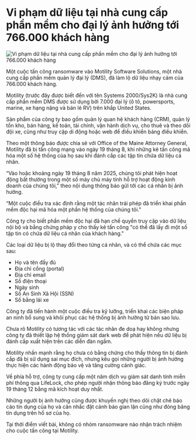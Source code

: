 # Vi phạm dữ liệu tại nhà cung cấp phần mềm cho đại lý ảnh hưởng tới 766.000 khách hàng

![Vi phạm dữ liệu tại nhà cung cấp phần mềm cho đại lý ảnh hưởng tới 766.000 khách hàng](https://www.bleepstatic.com/content/hl-images/2025/10/01/Motility.jpg)

Một cuộc tấn công ransomware vào Motility Software Solutions, một nhà cung cấp phần mềm quản lý đại lý (DMS), đã làm lộ dữ liệu nhạy cảm của 766.000 khách hàng.

Motility (trước đây được biết đến với tên Systems 2000/Sys2K) là nhà cung cấp phần mềm DMS được sử dụng bởi 7.000 đại lý (ô tô, powersports, marine, xe hạng nặng và bán lẻ RV) trên khắp United States.

Sản phẩm của công ty bao gồm quản lý quan hệ khách hàng (CRM), quản lý tồn kho, bán hàng, kế toán, tài chính, vận hành dịch vụ, cho thuê và theo dõi đội xe, cũng như truy cập di động hoặc web để điều khiển bảng điều khiển.

Theo một thông báo được chia sẻ với Office of the Maine Attorney General, Motility đã bị tấn công mạng vào ngày 19 tháng 8, khi những kẻ tấn công mã hóa một số hệ thống của họ sau khi đánh cắp các tập tin chứa dữ liệu cá nhân.

“Vào hoặc khoảng ngày 19 tháng 8 năm 2025, chúng tôi phát hiện hoạt động bất thường trong một số máy chủ máy tính hỗ trợ hoạt động kinh doanh của chúng tôi,” theo nội dung thông báo gửi tới các cá nhân bị ảnh hưởng.

“Một cuộc điều tra xác định rằng một tác nhân trái phép đã triển khai phần mềm độc hại mã hóa một phần hệ thống của chúng tôi."

Công ty cho biết phần mềm độc hại đã hạn chế quyền truy cập vào dữ liệu nội bộ và bằng chứng pháp y cho thấy kẻ tấn công "có thể đã lấy đi một số tập tin có chứa dữ liệu cá nhân của khách hàng."

Các loại dữ liệu bị lộ thay đổi theo từng cá nhân, và có thể chứa các mục sau:

* Họ và tên đầy đủ
* Địa chỉ cổng (portal)
* Địa chỉ email
* Số điện thoại
* Ngày sinh
* Số An Sinh Xã Hội (SSN)
* Số bằng lái xe

Công ty đã tiến hành một cuộc điều tra kỹ lưỡng, triển khai các biện pháp an ninh bổ sung và khôi phục các hệ thống bị ảnh hưởng từ bản sao lưu.

Chưa rõ Motility có tương tác với các tác nhân đe doạ hay không nhưng công ty đã thiết lập hệ thống giám sát dark web để phát hiện nếu dữ liệu bị đánh cắp xuất hiện trên các diễn đàn ngầm.

Motility nhấn mạnh rằng họ chưa có bằng chứng cho thấy thông tin bị đánh cắp đã bị sử dụng sai mục đích, nhưng kêu gọi những người bị ảnh hưởng thực hiện các hành động bảo vệ và tăng cường cảnh giác.

Về phía hỗ trợ, công ty cung cấp một năm dịch vụ giám sát danh tính miễn phí thông qua LifeLock, cho phép người nhận thông báo đăng ký trước ngày 19 tháng 12 bằng mã kích hoạt duy nhất.

Những người bị ảnh hưởng cũng được khuyến nghị theo dõi chặt chẽ báo cáo tín dụng của họ và cân nhắc đặt cảnh báo gian lận cũng như đóng băng tín dụng trên hồ sơ của họ.

Tại thời điểm viết bài, không có nhóm ransomware nào nhận trách nhiệm cho cuộc tấn công tại Motility.